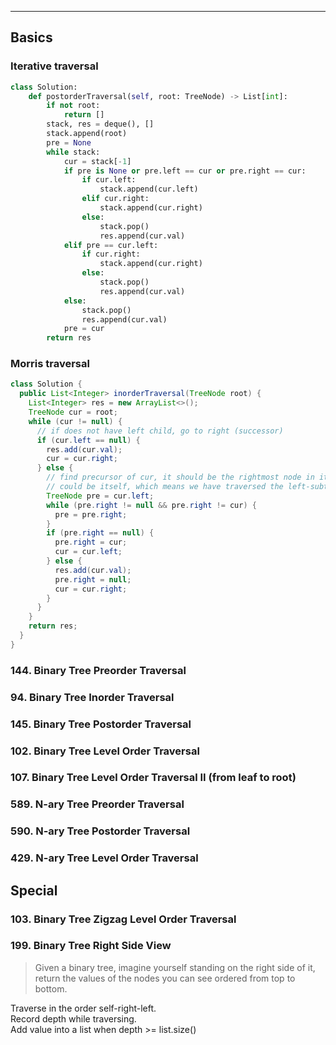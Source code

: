 ------
## Basics
### Iterative traversal


```python
class Solution:
    def postorderTraversal(self, root: TreeNode) -> List[int]:
        if not root:
            return []
        stack, res = deque(), []
        stack.append(root)
        pre = None
        while stack:
            cur = stack[-1]
            if pre is None or pre.left == cur or pre.right == cur:
                if cur.left:
                    stack.append(cur.left)
                elif cur.right:
                    stack.append(cur.right)
                else:
                    stack.pop()
                    res.append(cur.val)
            elif pre == cur.left:
                if cur.right:
                    stack.append(cur.right)
                else:
                    stack.pop()
                    res.append(cur.val)
            else:
                stack.pop()
                res.append(cur.val)
            pre = cur
        return res
```

### Morris traversal
```java
class Solution {
  public List<Integer> inorderTraversal(TreeNode root) {
    List<Integer> res = new ArrayList<>();
    TreeNode cur = root;
    while (cur != null) {
      // if does not have left child, go to right (successor)
      if (cur.left == null) {
        res.add(cur.val);
        cur = cur.right;
      } else {
        // find precursor of cur, it should be the rightmost node in its left-subtree
        // could be itself, which means we have traversed the left-subtree
        TreeNode pre = cur.left;
        while (pre.right != null && pre.right != cur) {
          pre = pre.right;
        }
        if (pre.right == null) {
          pre.right = cur;
          cur = cur.left;
        } else {
          res.add(cur.val);
          pre.right = null;
          cur = cur.right;
        }
      }
    }
    return res;
  }
}
```
### 144. Binary Tree Preorder Traversal <!-- {docsify-ignore} -->
### 94. Binary Tree Inorder Traversal <!-- {docsify-ignore} -->
### 145. Binary Tree Postorder Traversal <!-- {docsify-ignore} -->
### 102. Binary Tree Level Order Traversal <!-- {docsify-ignore} -->
### 107. Binary Tree Level Order Traversal II (from leaf to root) <!-- {docsify-ignore} -->
### 589. N-ary Tree Preorder Traversal <!-- {docsify-ignore} -->
### 590. N-ary Tree Postorder Traversal <!-- {docsify-ignore} -->
### 429. N-ary Tree Level Order Traversal <!-- {docsify-ignore} -->

## Special
### 103. Binary Tree Zigzag Level Order Traversal


### 199. Binary Tree Right Side View
> Given a binary tree, imagine yourself standing on the right side of it, return the values of the nodes you can see ordered from top to bottom.

Traverse in the order self-right-left.   
Record depth while traversing.   
Add value into a list when depth >= list.size()   

 
